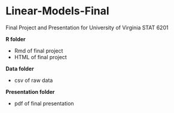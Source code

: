 # Linear-Models-Final
Final Project and Presentation for University of Virginia STAT 6201

**R folder**
* Rmd of final project
* HTML of final project

**Data folder**
* csv of raw data

**Presentation folder**
* pdf of final presentation
